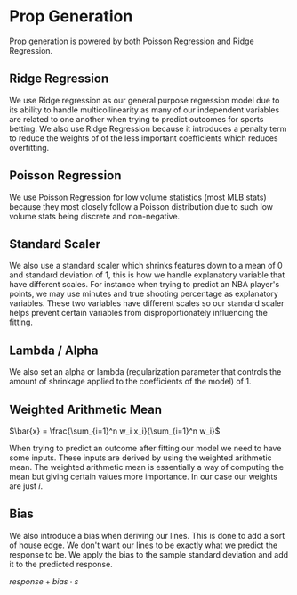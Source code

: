 # Prop Generation

Prop generation is powered by both Poisson Regression and Ridge Regression. 

## Ridge Regression

We use Ridge regression as our general purpose regression model due to its ability to handle multicollinearity as many of our independent variables are related to one another when trying to predict outcomes for sports betting. We also use Ridge Regression because it introduces a penalty term to reduce the weights of of the less important coefficients which reduces overfitting. 

## Poisson Regression

We use Poisson Regression for low volume statistics (most MLB stats) because they most closely follow a Poisson distribution due to such low volume stats being discrete and non-negative.

## Standard Scaler

We also use a standard scaler which shrinks features down to a mean of 0 and standard deviation of 1, this is how we handle explanatory variable that have different scales. For instance when trying to predict an NBA player's points, we may use minutes and true shooting percentage as explanatory variables. These two variables have different scales so our standard scaler helps prevent certain variables from disproportionately influencing the fitting.

## Lambda / Alpha

We also set an alpha or lambda (regularization parameter that controls the amount of shrinkage applied to the coefficients of the model) of 1.

## Weighted Arithmetic Mean

$\bar{x} = \frac{\sum_{i=1}^n w_i x_i}{\sum_{i=1}^n w_i}$

When trying to predict an outcome after fitting our model we need to have some inputs. These inputs are derived by using the weighted arithmetic mean. The weighted arithmetic mean is essentially a way of computing the mean but giving certain values more importance. In our case our weights are just $i$.

## Bias

We also introduce a bias when deriving our lines. This is done to add a sort of house edge. We don't want our lines to be exactly what we predict the response to be. We apply the bias to the sample standard deviation and add it to the predicted response.

$response + bias \cdot s$